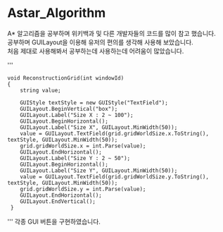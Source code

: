# Astar_Algorithm

A* 알고리즘을 공부하며 위키백과 및 다른 개발자들의 코드를 많이 참고 했습니다.  
공부하며 GUILayout을 이용해 유저의 편의를 생각해 사용해 보았습니다.  
처음 제대로 사용해봐서 공부하는데 사용하는데 어려움이 많았습니다.  

  '''

    void ReconstructionGrid(int windowId)
    {
        string value;

        GUIStyle textStyle = new GUIStyle("TextField");
        GUILayout.BeginVertical("box");
        GUILayout.Label("Size X : 2 ~ 100");
        GUILayout.BeginHorizontal();
        GUILayout.Label("Size X", GUILayout.MinWidth(50));
        value = GUILayout.TextField(grid.gridWorldSize.x.ToString(), textStyle, GUILayout.MinWidth(50));
        grid.gridWorldSize.x = int.Parse(value);
        GUILayout.EndHorizontal();
        GUILayout.Label("Size Y : 2 ~ 50");
        GUILayout.BeginHorizontal();
        GUILayout.Label("Size Y", GUILayout.MinWidth(50));
        value = GUILayout.TextField(grid.gridWorldSize.y.ToString(), textStyle, GUILayout.MinWidth(50));
        grid.gridWorldSize.y = int.Parse(value);
        GUILayout.EndHorizontal();
        GUILayout.EndVertical();
     }   
   '''
각종 GUI 버튼을 구현하였습니다.
